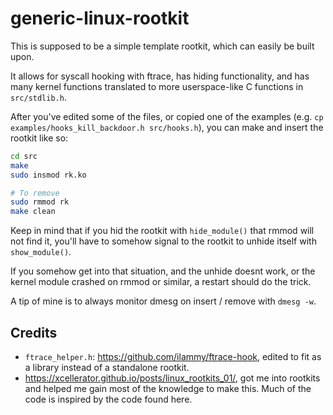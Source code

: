 # generic-linux-rootkit

This is supposed to be a simple template rootkit, which can easily be built upon.

It allows for syscall hooking with ftrace, has hiding functionality, and has many kernel functions translated to more userspace-like C functions in `src/stdlib.h`.

After you've edited some of the files, or copied one of the examples (e.g. `cp examples/hooks_kill_backdoor.h src/hooks.h`), you can make and insert the rootkit like so:

```sh
cd src
make
sudo insmod rk.ko

# To remove
sudo rmmod rk
make clean
```

Keep in mind that if you hid the rootkit with `hide_module()` that rmmod will not find it, you'll have to somehow signal to the rootkit to unhide itself with `show_module()`.

If you somehow get into that situation, and the unhide doesnt work, or the kernel module crashed on rmmod or similar, a restart should do the trick.

A tip of mine is to always monitor dmesg on insert / remove with `dmesg -w`.

## Credits
- `ftrace_helper.h`: https://github.com/ilammy/ftrace-hook, edited to fit as a library instead of a standalone rootkit.
- https://xcellerator.github.io/posts/linux_rootkits_01/, got me into rootkits and helped me gain most of the knowledge to make this. Much of the code is inspired by the code found here.
